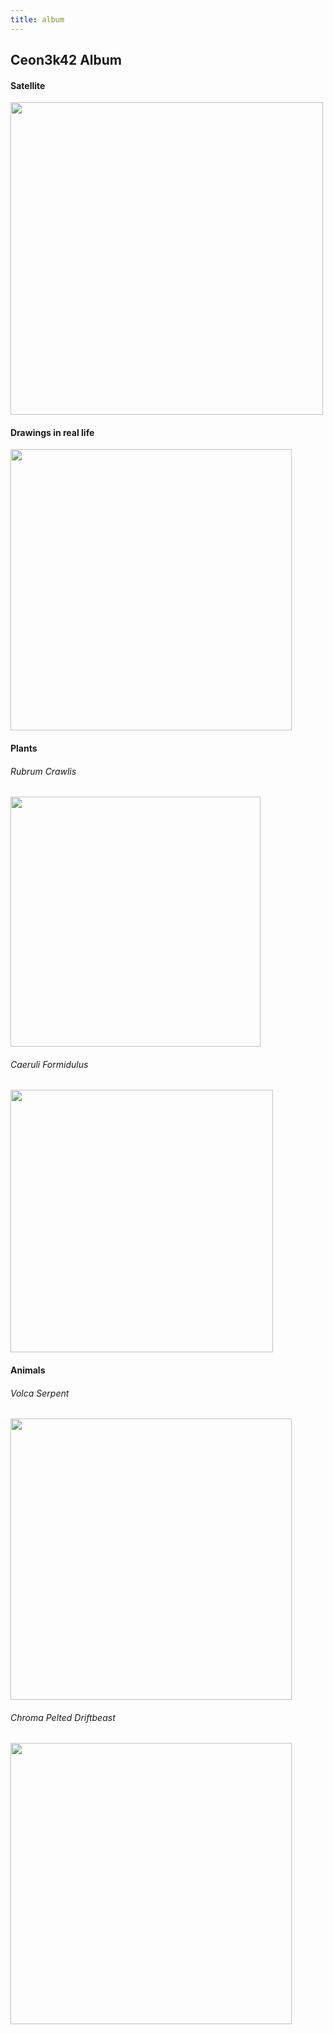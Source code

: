 ```yaml
---
title: album
---
```


## Ceon3k42 Album
#### Satellite
<img src="https://ceon3k42.github.io/assets/satellite-planet.png" class="sat" width=500px>

#### Drawings in real life
<img src="https://ceon3k42.github.io/assets/volcano.png" width=450px>

#### Plants
###### Rubrum Crawlis
<img src="https://ceon3k42.github.io/assets/red-plant.png" width=400px>

###### Caeruli Formidulus
<img src="https://ceon3k42.github.io/assets/blue-plant.png" width=420px>

#### Animals
###### Volca Serpent
<img src="https://ceon3k42.github.io/assets/serpent.png" width=450px>

###### Chroma Pelted Driftbeast
<img src="https://ceon3k42.github.io/assets/bear.png" width=450px>